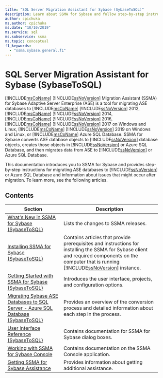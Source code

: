 ```yaml
---
title: "SQL Server Migration Assistant for Sybase (SybaseToSQL)"
description: Learn about SSMA for Sybase and follow step-by-step instructions for migrating ASE databases to SQL Server or Azure SQL Database.
author: cpichuka
ms.author: cpichuka
ms.date: "10/10/2019"
ms.service: sql
ms.subservice: ssma
ms.topic: conceptual
f1_keywords:
  - "ssma.sybase.general.f1"
---
```

# SQL Server Migration Assistant for Sybase (SybaseToSQL)

[!INCLUDE[msCoName](../../includes/msconame-md.md)] [!INCLUDE[ssNoVersion](../../includes/ssnoversion-md.md)] Migration Assistant (SSMA) for Sybase Adaptive Server Enterprise (ASE) is a tool for migrating ASE databases to [!INCLUDE[msCoName](../../includes/msconame-md.md)] [!INCLUDE[ssNoVersion](../../includes/ssnoversion-md.md)] 2012, [!INCLUDE[msCoName](../../includes/msconame-md.md)] [!INCLUDE[ssNoVersion](../../includes/ssnoversion-md.md)] 2014, [!INCLUDE[msCoName](../../includes/msconame-md.md)] [!INCLUDE[ssNoVersion](../../includes/ssnoversion-md.md)] 2016, [!INCLUDE[msCoName](../../includes/msconame-md.md)] [!INCLUDE[ssNoVersion](../../includes/ssnoversion-md.md)] 2017 on Windows and Linux, [!INCLUDE[msCoName](../../includes/msconame-md.md)] [!INCLUDE[ssNoVersion](../../includes/ssnoversion-md.md)] 2019 on Windows and Linux, or [!INCLUDE[msCoName](../../includes/msconame-md.md)] Azure SQL Database. SSMA for Sybase converts ASE database objects to [!INCLUDE[ssNoVersion](../../includes/ssnoversion-md.md)] database objects, creates those objects in [!INCLUDE[ssNoVersion](../../includes/ssnoversion-md.md)] or Azure SQL Database, and then migrates data from ASE to [!INCLUDE[ssNoVersion](../../includes/ssnoversion-md.md)] or Azure SQL Database.
  
This documentation introduces you to SSMA for Sybase and provides step-by-step instructions for migrating ASE databases to [!INCLUDE[ssNoVersion](../../includes/ssnoversion-md.md)] or Azure SQL Database and information about issues that might occur after migration. To learn more, see the following articles.  
  
## Contents  
  
|Section|Description|
|-----------|---------------|
|[What's New in SSMA  for Sybase &#40;SybaseToSQL&#41;](../../ssma/sybase/what-s-new-in-ssma-for-sybase-sybasetosql.md)|Lists the changes to SSMA releases.|  
|[Installing SSMA  for Sybase &#40;SybaseToSQL&#41;](../../ssma/sybase/installing-ssma-for-sybase-sybasetosql.md)|Contains articles that provide prerequisites and instructions for installing the SSMA for Sybase client and required components on the computer that is running [!INCLUDE[ssNoVersion](../../includes/ssnoversion-md.md)] instance.|  
|[Getting Started with SSMA for Sybase &#40;SybaseToSQL&#41;](../../ssma/sybase/getting-started-with-ssma-for-sybase-sybasetosql.md)|Introduces the user interface, projects, and configuration options.|  
|[Migrating Sybase ASE Databases to SQL Server - Azure SQL Database &#40;SybaseToSQL&#41;](../../ssma/sybase/migrating-sybase-ase-databases-to-sql-server-azure-sql-db-sybasetosql.md)|Provides an overview of the conversion process and detailed information about each step in the process.|  
|[User Interface Reference &#40;SybaseToSQL&#41;](../../ssma/sybase/user-interface-reference-sybasetosql.md)|Contains documentation for SSMA for Sybase dialog boxes.|  
|[Working with SSMA for Sybase Console](working-with-ssma-for-sybase-console-sybasetosql.md)|Contains documentation on the SSMA Console application.|  
|[Getting SSMA for Sybase Assistance](../sql-server-migration-assistant.md)|Provides information about getting additional assistance.|
